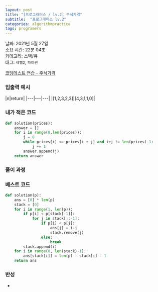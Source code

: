 ```yaml
---
layout: post
title: "[프로그래머스 / lv.2] 주식가격"
subtitle:  "프로그래머스 lv.2"
categories: algorithmpractice
tags: programers
---
```


날짜: 2021년 5월 27일  
소요 시간: 22분 04초  
카테고리: 스택/큐  
태그: `레벨2`, `파이썬`  


[코딩테스트 연습 - 주식가격](https://programmers.co.kr/learn/courses/30/lessons/42584)

### 입출력 예시  

|n|return|
|---|---|---|
|[1,2,3,2,3]|[4,3,1,1,0]|   
  
  
### 내가 적은 코드

```python
def solution(prices):
    answer = []
    for i in range(0,len(prices)):
        j = 0
        while prices[i] <= prices[i + j] and i+j != len(prices)-1:
            j += 1
        answer.append(j)
    return answer
```

### 풀이 과정  

  
  
### 베스트 코드

```python
def solution(p):
    ans = [0] * len(p)
    stack = [0]
    for i in range(1, len(p)):
        if p[i] < p[stack[-1]]:
            for j in stack[::-1]:
                if p[i] < p[j]:
                    ans[j] = i-j
                    stack.remove(j)
                else:
                    break
        stack.append(i)
    for i in range(0, len(stack)-1):
        ans[stack[i]] = len(p) - stack[i] - 1
    return ans
```

### 반성

- 
  


